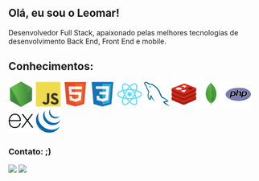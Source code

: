 
## Olá, eu sou o Leomar! 

Desenvolvedor Full Stack, apaixonado pelas melhores tecnologias de desenvolvimento Back End, Front End e mobile.

## Conhecimentos:
[<img src="https://raw.githubusercontent.com/devicons/devicon/master/icons/nodejs/nodejs-original.svg" width="50" heigth="50" />]()
[<img src="https://raw.githubusercontent.com/devicons/devicon/master/icons/javascript/javascript-original.svg" width="50" heigth="50" />]()
[<img src="https://raw.githubusercontent.com/devicons/devicon/master/icons/html5/html5-original.svg" width="50" heigth="50" />]()
[<img src="https://raw.githubusercontent.com/devicons/devicon/master/icons/css3/css3-original.svg" width="50" heigth="50" />]()
[<img src="https://raw.githubusercontent.com/devicons/devicon/master/icons/react/react-original.svg" width="50" heigth="50" />]()
[<img src="https://raw.githubusercontent.com/devicons/devicon/master/icons/mysql/mysql-original.svg" width="50" heigth="50" />]()
[<img src="https://raw.githubusercontent.com/devicons/devicon/master/icons/redis/redis-original.svg" width="50" heigth="50" />]()
[<img src="https://raw.githubusercontent.com/devicons/devicon/master/icons/mongodb/mongodb-original.svg" width="50" heigth="50" />]()
[<img src="https://raw.githubusercontent.com/devicons/devicon/master/icons/php/php-original.svg" width="50" heigth="50" />]()
[<img src="https://raw.githubusercontent.com/devicons/devicon/master/icons/express/express-original.svg" width="50" heigth="50" />]()
[<img src="https://raw.githubusercontent.com/devicons/devicon/master/icons/jquery/jquery-original.svg" width="50" heigth="50" />]()

### Contato: ;)
[<img src="https://img.shields.io/badge/linkedin-%230077B5.svg?&style=for-the-badge&logo=linkedin&logoColor=white" />](https://www.linkedin.com/in/leomar-sousa-766139216/)
[<img src="https://img.shields.io/badge/whatsapp-%23128c7e.svg?&style=for-the-badge&logo=whatsapp&logoColor=white" />](https://wa.me/5598981487069)
